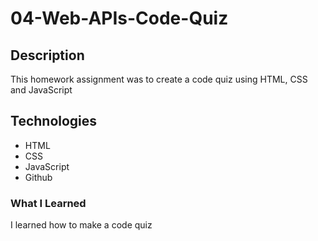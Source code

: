 # 04-Web-APIs-Code-Quiz



## Description

This homework assignment was to create a code quiz using HTML, CSS and JavaScript

## Technologies 
* HTML
* CSS
* JavaScript
* Github

### What I Learned
I learned how to make a code quiz
